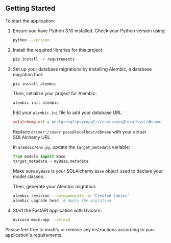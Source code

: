 ## Getting Started

To start the application:

1. Ensure you have Python 3.10 installed. Check your Python version using:

    ```bash
    python --version
    ```

2. Install the required libraries for this project:

    ```bash
    pip install -r requirements
    ```

3. Set up your database migrations by installing Alembic, a database migration tool:

    ```bash
    pip install alembic
    ```

    Then, initialize your project for Alembic:

    ```bash
    alembic init alembic
    ```

    Edit your `alembic.ini` file to add your database URL:

    ```ini
    sqlalchemy.url = postgresql+psycopg2://user:pass@localhost/dbname
    ```

    Replace `driver://user:pass@localhost/dbname` with your actual SQLAlchemy URL.

    In `alembic/env.py`, update the `target_metadata` variable:

    ```python
    from models import Base
    target_metadata = myBase.metadata
    ```

    Make sure `myBase` is your SQLAlchemy `Base` object used to declare your model classes.

    Then, generate your Alembic migration:

    ```bash
    alembic revision --autogenerate -m "Created tables" 
    alembic upgrade head  # Apply the migration
    ```

4. Start the FastAPI application with Uvicorn:

    ```bash
    uvicorn main:app --reload
    ```
    
Please feel free to modify or remove any instructions according to your application's requirements.